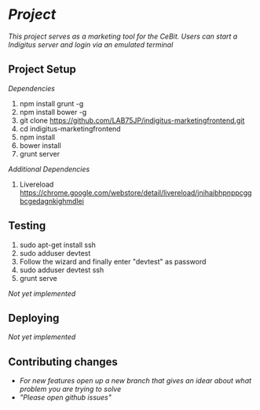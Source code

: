 # _Project_

_This project serves as a marketing tool for the CeBit. Users can start a Indigitus server and login via an emulated terminal_

## Project Setup

_Dependencies_

1. npm install grunt -g 
2. npm install bower -g 
3. git clone https://github.com/LAB75JP/indigitus-marketingfrontend.git
4. cd indigitus-marketingfrontend
5. npm install
6. bower install 
7. grunt server

_Additional Dependencies_

1. Livereload https://chrome.google.com/webstore/detail/livereload/jnihajbhpnppcggbcgedagnkighmdlei

## Testing

1. sudo apt-get install ssh
2. sudo adduser devtest
3. Follow the wizard and finally enter "devtest" as password
4. sudo adduser devtest ssh
5. grunt serve

_Not yet implemented_

## Deploying

 _Not yet implemented_

## Contributing changes

- _For new features open up a new branch that gives an idear about what problem you are trying to solve_
- _"Please open github issues"_
